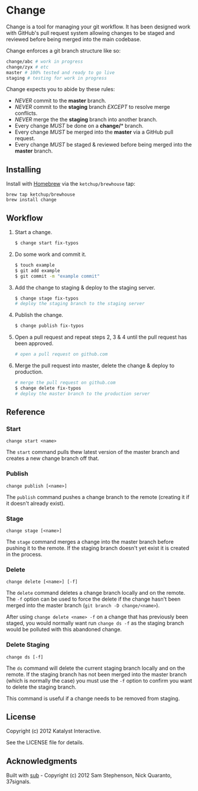 Change
======

Change is a tool for managing your git workflow. It has been designed work with GitHub's pull request system allowing changes to be staged and reviewed before being merged into the main codebase.

Change enforces a git branch structure like so:

```bash
change/abc # work in progress
change/zyx # etc
master # 100% tested and ready to go live
staging # testing for work in progress
```

Change expects you to abide by these rules:

- _NEVER_ commit to the **master** branch.
- _NEVER_ commit to the **staging** branch _EXCEPT_ to resolve merge conflicts.
- _NEVER_ merge the the **staging** branch into another branch.
- Every change _MUST_ be done on a **change/*** branch.
- Every change _MUST_ be merged into the **master** via a GitHub pull request.
- Every change _MUST_ be staged & reviewed before being merged into the **master** branch.

Installing
----------

Install with [Homebrew](http://mxcl.github.com/homebrew/) via the `ketchup/brewhouse` tap:

```
brew tap ketchup/brewhouse
brew install change
```

Workflow
--------

1.  Start a change.

    ```bash
    $ change start fix-typos
    ```

2.  Do some work and commit it.

    ```bash
    $ touch example
    $ git add example
    $ git commit -m "example commit"
    ```

3.  Add the change to staging & deploy to the staging server.

    ```bash
    $ change stage fix-typos
    # deploy the staging branch to the staging server
    ```

4.  Publish the change.

    ```bash
    $ change publish fix-typos
    ```

5.  Open a pull request and repeat steps 2, 3 & 4 until the pull request has been approved.

    ```bash
    # open a pull request on github.com
    ```

6.  Merge the pull request into master, delete the change & deploy to production.

    ```bash
    # merge the pull request on github.com
    $ change delete fix-typos
    # deploy the master branch to the production server
    ```

Reference
---------

### Start

```text
change start <name>
```

The `start` command pulls thew latest version of the master branch and creates a new change branch off that.

### Publish

```text
change publish [<name>]
```

The `publish` command pushes a change branch to the remote (creating it if it doesn't already exist).

### Stage

```text
change stage [<name>]
```

The `stage` command merges a change into the master branch before pushing it to the remote. If the staging branch doesn't yet exist it is created in the process.

### Delete

```text
change delete [<name>] [-f]
```

The `delete` command deletes a change branch locally and on the remote. The `-f` option can be used to force the delete if the change hasn't been merged into the master branch (`git branch -D change/<name>`).

After using `change delete <name> -f` on a change that has previously been staged, you would normally want run `change ds -f` as the staging branch would be polluted with this abandoned change.

### Delete Staging

```text
change ds [-f]
```

The `ds` command will delete the current staging branch locally and on the remote. If the staging branch has not been merged into the master branch (which is normally the case) you must use the `-f` option to confirm you want to delete the staging branch.

This command is useful if a change needs to be removed from staging.

License
-------

Copyright (c) 2012 Katalyst Interactive.

See the LICENSE file for details.

Acknowledgments
---------------

Built with [sub](http://github.com/37signals/sub) - Copyright (c) 2012 Sam Stephenson, Nick Quaranto, 37signals.
